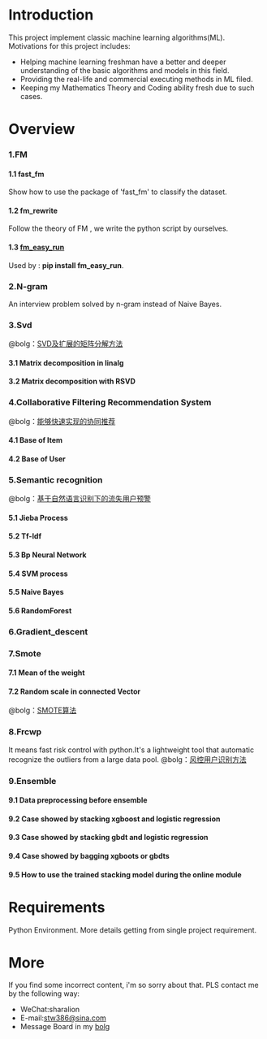 # Introduction
This project implement classic machine learning algorithms(ML). Motivations for this project includes:
- Helping machine learning freshman have a better and deeper understanding of the basic algorithms and models in this field.
- Providing the real-life and commercial executing methods in ML filed.
- Keeping my Mathematics Theory and Coding ability fresh due to such cases. 

# Overview
### 1.FM
#### 1.1 fast_fm
Show how to use the package of 'fast_fm' to classify the dataset.
#### 1.2 fm_rewrite
Follow the theory of FM , we write the python script by ourselves.
#### 1.3 [fm_easy_run](https://pypi.python.org/pypi?:action=display&name=fm_easy_run&version=0.0.1)
Used by : **pip install fm_easy_run**.

### 2.N-gram
An interview problem solved by n-gram instead of Naive Bayes.

### 3.Svd
@bolg：[SVD及扩展的矩阵分解方法](http://shataowei.com/2017/08/27/SVD及扩展的矩阵分解方法/)
#### 3.1 Matrix decomposition in linalg
#### 3.2 Matrix decomposition with RSVD 

### 4.Collaborative Filtering Recommendation System 
@bolg：[能够快速实现的协同推荐](http://shataowei.com/2017/12/01/能够快速实现的协同推荐/)
#### 4.1 Base of Item
#### 4.2 Base of User

### 5.Semantic recognition
@bolg：[基于自然语言识别下的流失用户预警](http://shataowei.com/2017/08/15/基于自然语言识别下的流失用户预警/)
#### 5.1 Jieba Process
#### 5.2 Tf-Idf
#### 5.3 Bp Neural Network
#### 5.4 SVM process
#### 5.5 Naive Bayes
#### 5.6 RandomForest

### 6.Gradient_descent

### 7.Smote
#### 7.1 Mean of the weight  
#### 7.2 Random scale in connected Vector
@bolg：[SMOTE算法](http://shataowei.com/2017/12/01/SMOTE算法/)

### 8.Frcwp
It means fast risk control with python.It's a lightweight tool that automatic recognize the outliers from a large data pool. 
@bolg：[风控用户识别方法](http://shataowei.com/2017/12/09/风控用户识别方法/)

### 9.Ensemble
#### 9.1 Data preprocessing before ensemble 
#### 9.2 Case showed by stacking xgboost and logistic regression
#### 9.3 Case showed by stacking gbdt and logistic regression
#### 9.4 Case showed by bagging xgboots or gbdts
#### 9.5 How to use the trained stacking model during the online module


# Requirements
Python Environment.
More details getting from single project requirement.

# More
If you find some incorrect content, i'm so sorry about that. PLS contact me by the following way:
- WeChat:sharalion
- E-mail:stw386@sina.com
- Message Board in my [bolg](http://shataowei.com)
